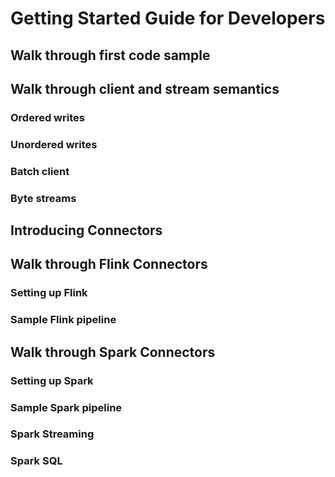 # Getting Started Guide for Developers

## Walk through first code sample

## Walk through client and stream semantics

### Ordered writes

### Unordered writes

### Batch client

### Byte streams

## Introducing Connectors

## Walk through Flink Connectors

### Setting up Flink

### Sample Flink pipeline

## Walk through Spark Connectors

### Setting up Spark

### Sample Spark pipeline

### Spark Streaming

### Spark SQL